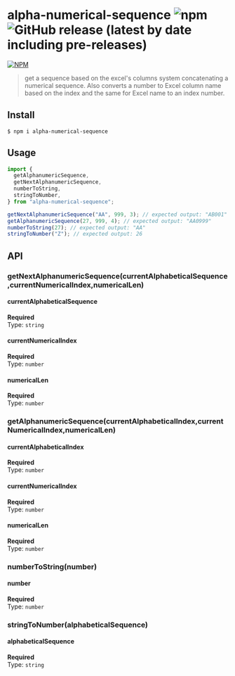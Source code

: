 # alpha-numerical-sequence ![npm](https://img.shields.io/npm/v/alpha-numerical-sequence) ![GitHub release (latest by date including pre-releases)](https://img.shields.io/github/v/release/gustavdz/alpha-numerical-sequence?include_prereleases)

[![NPM](https://nodei.co/npm/alpha-numerical-sequence.png)](https://npmjs.org/package/alpha-numerical-sequence)

> get a sequence based on the excel's columns system concatenating a numerical sequence.
> Also converts a number to Excel column name based on the index and the same for Excel name to an index number.

## Install

```
$ npm i alpha-numerical-sequence
```

## Usage

```js
import {
  getAlphanumericSequence,
  getNextAlphanumericSequence,
  numberToString,
  stringToNumber,
} from "alpha-numerical-sequence";

getNextAlphanumericSequence("AA", 999, 3); // expected output: "AB001"
getAlphanumericSequence(27, 999, 4); // expected output: "AA0999"
numberToString(27); // expected output: "AA"
stringToNumber("Z"); // expected output: 26
```

## API

### getNextAlphanumericSequence(currentAlphabeticalSequence,currentNumericalIndex,numericalLen)

#### currentAlphabeticalSequence

**Required**  
Type: `string`

#### currentNumericalIndex

**Required**  
Type: `number`

#### numericalLen

**Required**  
Type: `number`

### getAlphanumericSequence(currentAlphabeticalIndex,currentNumericalIndex,numericalLen)

#### currentAlphabeticalIndex

**Required**  
Type: `number`

#### currentNumericalIndex

**Required**  
Type: `number`

#### numericalLen

**Required**  
Type: `number`

### numberToString(number)

#### number

**Required**  
Type: `number`

### stringToNumber(alphabeticalSequence)

#### alphabeticalSequence

**Required**  
Type: `string`
